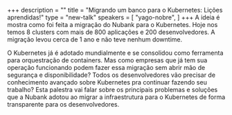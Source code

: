 +++
description = ""
title = "Migrando um banco para o Kubernetes: Lições aprendidas!"
type = "new-talk"
speakers = [
        "yago-nobre",
]
+++
A ideia é mostra como foi feita a migração do Nubank para o Kubernetes. Hoje nos temos 8 clusters com mais de 800 aplicações e 200 desenvolvedores. A migração levou cerca de 1 ano e não teve nenhum downtime.

O Kubernetes já é adotado mundialmente e se consolidou como ferramenta para orquestração de containers. Mas como empresas que já tem sua operação funcionando podem fazer essa migração sem abrir mão de segurança e disponibilidade? Todos os desenvolvedores vão precisar de conhecimento avançado sobre Kubernetes pra continuar fazendo seu trabalho? Esta palestra vai falar sobre os principais problemas e soluções que a Nubank adotou ao migrar a infraestrutura para o Kubernetes de forma transparente para os desenvolvedores.